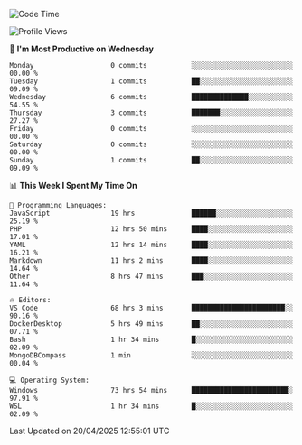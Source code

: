 <!--START_SECTION:waka-->
![Code Time](http://img.shields.io/badge/Code%20Time-4%2C704%20hrs%2019%20mins-blue)

![Profile Views](http://img.shields.io/badge/Profile%20Views-1-blue)

📅 **I'm Most Productive on Wednesday** 

```text
Monday                   0 commits           ░░░░░░░░░░░░░░░░░░░░░░░░░   00.00 % 
Tuesday                  1 commits           ██░░░░░░░░░░░░░░░░░░░░░░░   09.09 % 
Wednesday                6 commits           ██████████████░░░░░░░░░░░   54.55 % 
Thursday                 3 commits           ███████░░░░░░░░░░░░░░░░░░   27.27 % 
Friday                   0 commits           ░░░░░░░░░░░░░░░░░░░░░░░░░   00.00 % 
Saturday                 0 commits           ░░░░░░░░░░░░░░░░░░░░░░░░░   00.00 % 
Sunday                   1 commits           ██░░░░░░░░░░░░░░░░░░░░░░░   09.09 % 
```


📊 **This Week I Spent My Time On** 

```text
💬 Programming Languages: 
JavaScript               19 hrs              ██████░░░░░░░░░░░░░░░░░░░   25.19 % 
PHP                      12 hrs 50 mins      ████░░░░░░░░░░░░░░░░░░░░░   17.01 % 
YAML                     12 hrs 14 mins      ████░░░░░░░░░░░░░░░░░░░░░   16.21 % 
Markdown                 11 hrs 2 mins       ████░░░░░░░░░░░░░░░░░░░░░   14.64 % 
Other                    8 hrs 47 mins       ███░░░░░░░░░░░░░░░░░░░░░░   11.64 % 

🔥 Editors: 
VS Code                  68 hrs 3 mins       ███████████████████████░░   90.16 % 
DockerDesktop            5 hrs 49 mins       ██░░░░░░░░░░░░░░░░░░░░░░░   07.71 % 
Bash                     1 hr 34 mins        █░░░░░░░░░░░░░░░░░░░░░░░░   02.09 % 
MongoDBCompass           1 min               ░░░░░░░░░░░░░░░░░░░░░░░░░   00.04 % 

💻 Operating System: 
Windows                  73 hrs 54 mins      ████████████████████████░   97.91 % 
WSL                      1 hr 34 mins        █░░░░░░░░░░░░░░░░░░░░░░░░   02.09 % 
```


 Last Updated on 20/04/2025 12:55:01 UTC
<!--END_SECTION:waka-->
